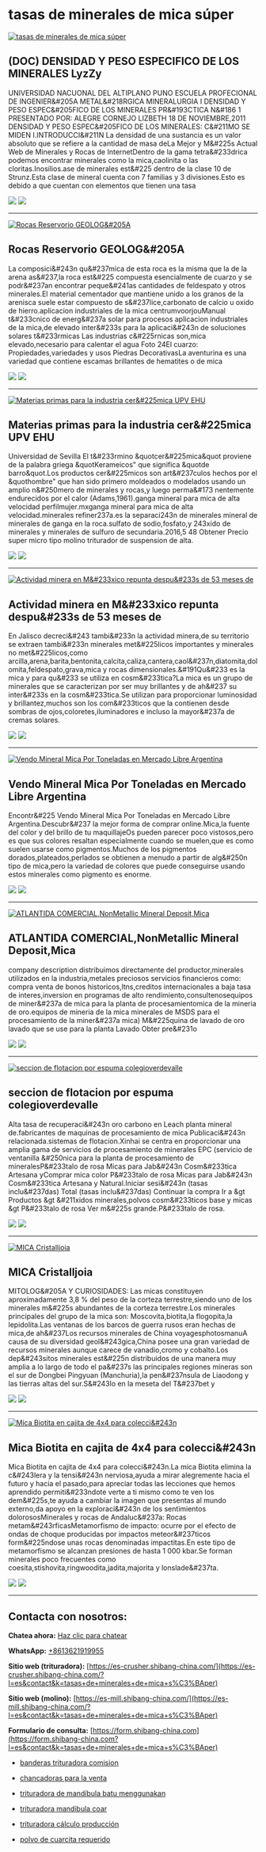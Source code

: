 # tasas de minerales de mica súper

<a href="https://swt.shibang-china.com/?l=es&img&k=tasas+de+minerales+de+mica+s%C3%BAper" target="_blank">![tasas de minerales de mica súper](http://static.shibang-china.com/all-800x300/549.jpg)</a>

## (DOC) DENSIDAD Y PESO ESPECIFICO DE LOS MINERALES LyzZy
UNIVERSIDAD NACUONAL DEL ALTIPLANO PUNO ESCUELA PROFECIONAL DE INGENIER&#205A METAL&#218RGICA MINERALURGIA I DENSIDAD Y PESO ESPEC&#205FICO DE LOS MINERALES PR&#193CTICA N&#186 1 PRESENTADO POR: ALEGRE CORNEJO LIZBETH 18 DE NOVIEMBRE,2011 DENSIDAD Y PESO ESPEC&#205FICO DE LOS MINERALES: C&#211MO SE MIDEN I.INTRODUCCI&#211N La densidad de una sustancia es un valor absoluto que se refiere a la cantidad de masa deLa Mejor y M&#225s Actual Web de Minerales y Rocas de InternetDentro de la gama tetra&#233drica podemos encontrar minerales como la mica,caolinita o las cloritas.Inosilios.ase de minerales est&#225 dentro de la clase 10 de Strunz.Esta clase de mineral cuenta con 7 familias y 3 divisiones.Esto es debido a que cuentan con elementos que tienen una tasa


<a href="https://whatsapp.shibangsoft.com/WhatsApp.php" target="_blank" title="WhatsApp">![](http://static.shibang-china.com/icon/whatsapp.png)</a> <a href="https://swt.shibang-china.com/?l=es&icon&k=tasas+de+minerales+de+mica+s%C3%BAper" target="_blank">![](http://static.shibang-china.com/icon/chat-es.png)</a>

---

<a href="https://swt.shibang-china.com/?l=es&img&k=tasas+de+minerales+de+mica+s%C3%BAper" target="_blank">![Rocas Reservorio GEOLOG&#205A](http://static.shibang-china.com/all-800x300/612.jpg)</a>

## Rocas Reservorio GEOLOG&#205A
La composici&#243n qu&#237mica de esta roca es la misma que la de la arena as&#237,la roca est&#225 compuesta esencialmente de cuarzo y se podr&#237an encontrar peque&#241as cantidades de feldespato y otros minerales.El material cementador que mantiene unido a los granos de la arenisca suele estar compuesto de s&#237lice,carbonato de calcio u oxido de hierro.aplicacion industriales de la mica centrumvoorjouManual t&#233cnico de energ&#237a solar para procesos aplicacion industriales de la mica,de elevado inter&#233s para la aplicaci&#243n de soluciones solares t&#233rmicas Las industrias c&#225rnicas son,mica elevado,necesario para calentar el agua Foto 24El cuarzo: Propiedades,variedades y usos Piedras DecorativasLa aventurina es una variedad que contiene escamas brillantes de hematites o de mica


<a href="https://whatsapp.shibangsoft.com/WhatsApp.php" target="_blank" title="WhatsApp">![](http://static.shibang-china.com/icon/whatsapp.png)</a> <a href="https://swt.shibang-china.com/?l=es&icon&k=tasas+de+minerales+de+mica+s%C3%BAper" target="_blank">![](http://static.shibang-china.com/icon/chat-es.png)</a>

---

<a href="https://swt.shibang-china.com/?l=es&img&k=tasas+de+minerales+de+mica+s%C3%BAper" target="_blank">![Materias primas para la industria cer&#225mica UPV EHU](http://static.shibang-china.com/all-800x300/1041.jpg)</a>

## Materias primas para la industria cer&#225mica UPV EHU
Universidad de Sevilla El t&#233rmino &quotcer&#225mica&quot proviene de la palabra griega &quotKerameicos" que significa &quotde barro&quot.Los productos cer&#225micos son art&#237culos hechos por el &quothombre" que han sido primero moldeados o modelados usando un amplio n&#250mero de minerales y rocas,y luego perma&#173 nentemente endurecidos por el calor (Adams,1961).ganga mineral para mica de alta velocidad perfilmujer.mxganga mineral para mica de alta velocidad.minerales refiner237a.es la separaci243n de minerales mineral de minerales de ganga en la roca.sulfato de sodio,fosfato,y 243xido de minerales y minerales de sulfuro de secundaria.2016,5 48 Obtener Precio super micro tipo molino triturador de suspension de alta.


<a href="https://whatsapp.shibangsoft.com/WhatsApp.php" target="_blank" title="WhatsApp">![](http://static.shibang-china.com/icon/whatsapp.png)</a> <a href="https://swt.shibang-china.com/?l=es&icon&k=tasas+de+minerales+de+mica+s%C3%BAper" target="_blank">![](http://static.shibang-china.com/icon/chat-es.png)</a>

---

<a href="https://swt.shibang-china.com/?l=es&img&k=tasas+de+minerales+de+mica+s%C3%BAper" target="_blank">![Actividad minera en M&#233xico repunta despu&#233s de 53 meses de](http://static.shibang-china.com/all-800x300/936.jpg)</a>

## Actividad minera en M&#233xico repunta despu&#233s de 53 meses de
En Jalisco decreci&#243 tambi&#233n la actividad minera,de su territorio se extraen tambi&#233n minerales met&#225licos importantes y minerales no met&#225licos,como arcilla,arena,barita,bentonita,calcita,caliza,cantera,caol&#237n,diatomita,dolomita,feldespato,grava,mica y rocas dimensionales.&#191Qu&#233 es la mica y para qu&#233 se utiliza en cosm&#233tica?La mica es un grupo de minerales que se caracterizan por ser muy brillantes y de ah&#237 su inter&#233s en la cosm&#233tica.Se utilizan para proporcionar luminosidad y brillantez,muchos son los com&#233ticos que la contienen desde sombras de ojos,coloretes,iluminadores e incluso la mayor&#237a de cremas solares.


<a href="https://whatsapp.shibangsoft.com/WhatsApp.php" target="_blank" title="WhatsApp">![](http://static.shibang-china.com/icon/whatsapp.png)</a> <a href="https://swt.shibang-china.com/?l=es&icon&k=tasas+de+minerales+de+mica+s%C3%BAper" target="_blank">![](http://static.shibang-china.com/icon/chat-es.png)</a>

---

<a href="https://swt.shibang-china.com/?l=es&img&k=tasas+de+minerales+de+mica+s%C3%BAper" target="_blank">![Vendo Mineral Mica Por Toneladas en Mercado Libre Argentina](http://static.shibang-china.com/all-800x300/867.jpg)</a>

## Vendo Mineral Mica Por Toneladas en Mercado Libre Argentina
Encontr&#225 Vendo Mineral Mica Por Toneladas en Mercado Libre Argentina.Descubr&#237 la mejor forma de comprar online.Mica,la fuente del color y del brillo de tu maquillajeOs pueden parecer poco vistosos,pero es que sus colores resaltan especialmente cuando se muelen,que es como suelen usarse como pigmentos.Muchos de los pigmentos dorados,plateados,perlados se obtienen a menudo a partir de alg&#250n tipo de mica,pero la variedad de colores que puede conseguirse usando estos minerales como pigmento es enorme.


<a href="https://whatsapp.shibangsoft.com/WhatsApp.php" target="_blank" title="WhatsApp">![](http://static.shibang-china.com/icon/whatsapp.png)</a> <a href="https://swt.shibang-china.com/?l=es&icon&k=tasas+de+minerales+de+mica+s%C3%BAper" target="_blank">![](http://static.shibang-china.com/icon/chat-es.png)</a>

---

<a href="https://swt.shibang-china.com/?l=es&img&k=tasas+de+minerales+de+mica+s%C3%BAper" target="_blank">![ATLANTIDA COMERCIAL,NonMetallic Mineral Deposit,Mica](http://static.shibang-china.com/all-800x300/544.jpg)</a>

## ATLANTIDA COMERCIAL,NonMetallic Mineral Deposit,Mica
company description distribuimos directamente del productor,minerales utilizados en la industria,metales preciosos servicios financieros como: compra venta de bonos historicos,ltns,creditos internacionales a baja tasa de interes,inversion en programas de alto rendimiento,consultenosequipos de miner&#237a de mica para la planta de procesamientomica de la mineria de oro.equipos de mineria de la mica minerales de MSDS para el procesamiento de la miner&#237a mica) M&#225quina de lavado de oro lavado que se use para la planta Lavado Obter pre&#231o


<a href="https://whatsapp.shibangsoft.com/WhatsApp.php" target="_blank" title="WhatsApp">![](http://static.shibang-china.com/icon/whatsapp.png)</a> <a href="https://swt.shibang-china.com/?l=es&icon&k=tasas+de+minerales+de+mica+s%C3%BAper" target="_blank">![](http://static.shibang-china.com/icon/chat-es.png)</a>

---

<a href="https://swt.shibang-china.com/?l=es&img&k=tasas+de+minerales+de+mica+s%C3%BAper" target="_blank">![seccion de flotacion por espuma colegioverdevalle](http://static.shibang-china.com/all-800x300/1215.jpg)</a>

## seccion de flotacion por espuma colegioverdevalle
Alta tasa de recuperaci&#243n oro carbono en Leach planta mineral de.fabricantes de maquinas de procesamiento de mica Publicaci&#243n relacionada.sistemas de flotacion.Xinhai se centra en proporcionar una amplia gama de servicios de procesamiento de minerales EPC (servicio de ventanilla &#250nica para la planta de procesamiento de mineralesP&#233talo de rosa Micas para Jab&#243n Cosm&#233tica Artesana yComprar mica color P&#233talo de rosa Micas para Jab&#243n Cosm&#233tica Artesana y Natural.Iniciar sesi&#243n (tasas inclu&#237das) Total (tasas inclu&#237das) Continuar la compra Ir a &gt Productos &gt &#211xidos minerales,polvos cosm&#233ticos base y micas &gt P&#233talo de rosa Ver m&#225s grande.P&#233talo de rosa.


<a href="https://whatsapp.shibangsoft.com/WhatsApp.php" target="_blank" title="WhatsApp">![](http://static.shibang-china.com/icon/whatsapp.png)</a> <a href="https://swt.shibang-china.com/?l=es&icon&k=tasas+de+minerales+de+mica+s%C3%BAper" target="_blank">![](http://static.shibang-china.com/icon/chat-es.png)</a>

---

<a href="https://swt.shibang-china.com/?l=es&img&k=tasas+de+minerales+de+mica+s%C3%BAper" target="_blank">![MICA Cristalljoia](http://static.shibang-china.com/all-800x300/1114.jpg)</a>

## MICA Cristalljoia
MITOLOG&#205A Y CURIOSIDADES: Las micas constituyen aproximadamente 3,8 % del peso de la corteza terrestre,siendo uno de los minerales m&#225s abundantes de la corteza terrestre.Los minerales principales del grupo de la mica son: Moscovita,biotita,la flogopita,la lepidolita.Las ventanas de los barcos de guerra rusos eran hechas de mica,de ah&#237Los recursos minerales de China voyagesphotosmanuA causa de su diversidad geol&#243gica,China posee una gran variedad de recursos minerales aunque carece de vanadio,cromo y cobalto.Los dep&#243sitos minerales est&#225n distribuidos de una manera muy amplia a lo largo de todo el pa&#237s las principales regiones mineras son el sur de Dongbei Pingyuan (Manchuria),la pen&#237nsula de Liaodong y las tierras altas del sur.S&#243lo en la meseta del T&#237bet y


<a href="https://whatsapp.shibangsoft.com/WhatsApp.php" target="_blank" title="WhatsApp">![](http://static.shibang-china.com/icon/whatsapp.png)</a> <a href="https://swt.shibang-china.com/?l=es&icon&k=tasas+de+minerales+de+mica+s%C3%BAper" target="_blank">![](http://static.shibang-china.com/icon/chat-es.png)</a>

---

<a href="https://swt.shibang-china.com/?l=es&img&k=tasas+de+minerales+de+mica+s%C3%BAper" target="_blank">![Mica Biotita en cajita de 4x4 para colecci&#243n](http://static.shibang-china.com/all-800x300/980.jpg)</a>

## Mica Biotita en cajita de 4x4 para colecci&#243n
Mica Biotita en cajita de 4x4 para colecci&#243n.La mica Biotita elimina la c&#243lera y la tensi&#243n nerviosa,ayuda a mirar alegremente hacia el futuro y hacia el pasado,para apreciar todas las lecciones que hemos aprendido permiti&#233ndote verte a ti mismo como te ven los dem&#225s,te ayuda a cambiar la imagen que presentas al mundo externo,da apoyo en la exploraci&#243n de los sentimientos dolorososMinerales y rocas de Andaluc&#237a: Rocas metam&#243rficasMetamorfismo de impacto: ocurre por el efecto de ondas de choque producidas por impactos meteor&#237ticos form&#225ndose unas rocas denominadas impactitas.En este tipo de metamorfismo se alcanzan presiones de hasta 1 000 kbar.Se forman minerales poco frecuentes como coesita,stishovita,ringwoodita,jadita,majorita y lonslade&#237ta.


<a href="https://whatsapp.shibangsoft.com/WhatsApp.php" target="_blank" title="WhatsApp">![](http://static.shibang-china.com/icon/whatsapp.png)</a> <a href="https://swt.shibang-china.com/?l=es&icon&k=tasas+de+minerales+de+mica+s%C3%BAper" target="_blank">![](http://static.shibang-china.com/icon/chat-es.png)</a>

---
## Contacta con nosotros:

**Chatea ahora:** [Haz clic para chatear](https://swt.shibang-china.com?l=es&contact&k=tasas+de+minerales+de+mica+s%C3%BAper)

**WhatsApp:**  [+8613621919955](https://whatsapp.shibangsoft.com/WhatsApp.php)

**Sitio web (trituradora):** [https://es-crusher.shibang-china.com/](https://es-crusher.shibang-china.com/?l=es&contact&k=tasas+de+minerales+de+mica+s%C3%BAper)

**Sitio web (molino):** [https://es-mill.shibang-china.com/](https://es-mill.shibang-china.com/?l=es&contact&k=tasas+de+minerales+de+mica+s%C3%BAper)

**Formulario de consulta:** [https://form.shibang-china.com](https://form.shibang-china.com?l=es&contact&k=tasas+de+minerales+de+mica+s%C3%BAper)

* [banderas trituradora comision](../82/banderas%20trituradora%20comision.md)

* [chancadoras para la venta](../87/chancadoras%20para%20la%20venta.md)

* [trituradora de mandíbula batu menggunakan](../87/trituradora%20de%20mand%C3%ADbula%20batu%20menggunakan.md)

* [trituradora mandibula coar](../82/trituradora%20mandibula%20coar.md)

* [trituradora cálculo producción](../93/trituradora%20c%C3%A1lculo%20producci%C3%B3n.md)

* [polvo de cuarcita requerido](../92/polvo%20de%20cuarcita%20requerido.md)
